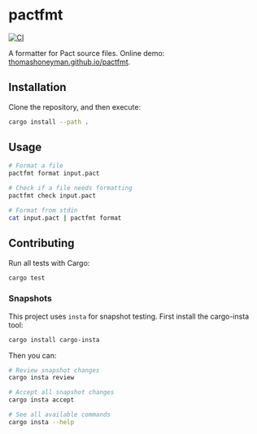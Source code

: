 # pactfmt

[![CI](https://github.com/thomashoneyman/pactfmt/actions/workflows/ci.yaml/badge.svg)](https://github.com/thomashoneyman/pactfmt/actions/workflows/ci.yaml)

A formatter for Pact source files. Online demo: [thomashoneyman.github.io/pactfmt](https://thomashoneyman.github.io/pactfmt).

## Installation

Clone the repository, and then execute:

```sh
cargo install --path .
```

## Usage

```sh
# Format a file
pactfmt format input.pact

# Check if a file needs formatting
pactfmt check input.pact

# Format from stdin
cat input.pact | pactfmt format
```

## Contributing

Run all tests with Cargo:

```sh
cargo test
```

### Snapshots

This project uses `insta` for snapshot testing. First install the cargo-insta tool:

```sh
cargo install cargo-insta
```

Then you can:

```sh
# Review snapshot changes
cargo insta review

# Accept all snapshot changes
cargo insta accept

# See all available commands
cargo insta --help
```
